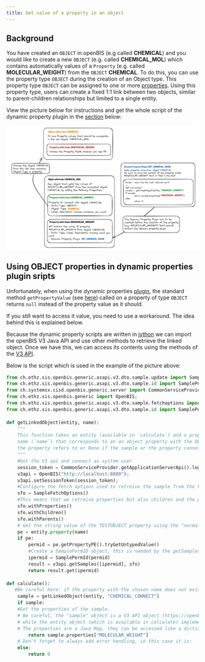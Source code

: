 ```yaml
---
title: Get value of a property in an object
---
```


## Background
You have created an `OBJECT` in openBIS (e.g called **CHEMICAL**) and you would like to create a new `OBJECT` (e.g. called **CHEMICAL_MOL**) which contains automatically values of a `Property` (e.g. called **MOLECULAR_WEIGHT**) from the `OBJECT` **CHEMICAL**. 
To do this, you can use the property type `OBJECT` during the creation of an Object type. This property type `OBJECT` can be assigned to one or more [properties](https://openbis.readthedocs.io/en/latest/user-documentation/general-admin-users/admins-documentation/new-entity-type-registration.html). Using this property type, users can create a fixed 1:1 link between two objects, similar to parent-children relationships but limited to a single entity. 

View the picture below for instructions and get the whole script of the dynamic property plugin in the [section](#using-object-properties-in-dynamic-properties-plugin-sripts) below:

![Picture](src/assets/openBIS/Bild/Property_type_Object.png)


## Using OBJECT properties in dynamic properties plugin sripts

Unfortunately, when using the dynamic properties [plugin](https://openbis.readthedocs.io/en/latest/user-documentation/general-admin-users/properties-handled-by-scripts.html#dynamic-properties), the standard method `getPropertyValue` (see [here](https://openbis.ch/javadoc/20.10.x/javadoc-dynamic-api/ch/systemsx/cisd/openbis/generic/shared/hotdeploy_plugins/api/IEntityPropertyAdaptor.html)) called on a property of type `OBJECT` returns `null` instead of the property value as it should. 

If you still want to access it value, you need to use a workaround. The idea behind this is explained below.

Because the dynamic property scripts are written in [jython](https://www.jython.org/) we can import the openBIS V3 Java API and use other methods to retrieve the linked object. Once we have this, we can access its contents using the methods of the [V3 API](https://openbis.ch/javadoc/20.10.x/javadoc-api-v3/index.html).

Below is the script which is used in the example of the picture above:

```python
from ch.ethz.sis.openbis.generic.asapi.v3.dto.sample.update import SampleUpdate;
from ch.ethz.sis.openbis.generic.asapi.v3.dto.sample.id import SamplePermId;
from ch.systemsx.cisd.openbis.generic.server import CommonServiceProvider;
from ch.ethz.sis.openbis.generic import OpenBIS;
from ch.ethz.sis.openbis.generic.asapi.v3.dto.sample.fetchoptions import SampleFetchOptions;
from ch.ethz.sis.openbis.generic.asapi.v3.dto.sample.id import SamplePermId

def getLinkedObject(entity, name):
    """
    This function takes an entity (available in `calculate`) and a property 
    name (`name`) that corresponds to an an object property with the OBJECT type and returns a V3 API Sample object corresponding to the object
    the property refers to or None if the sample or the property cannot be found
    """
    #Get the V3 api and connect as system user
    session_token = CommonServiceProvider.getApplicationServerApi().loginAsSystem();
    v3api = OpenBIS("http://localhost:8080");
    v3api.setSessionToken(session_token);
    #Configure the fetch options used to retreive the sample from the V3 API
    sfo = SampleFetchOptions()
    #This means that we retreive properties but also children and the parents of the object the property links to
    sfo.withProperties()
    sfo.withChildren()
    sfo.withParents()
    # Get the string value of the TESTOBJECT property using the "normal" dynamic property API
    pe = entity.property(name)
    if pe:
        permid = pe.getPropertyPE().tryGetUntypedValue()
        #Create a SamplePermID object, this is needed by the getSamples method of the V3 API
        ipermid = SamplePermId(permid)
        result = v3api.getSamples([ipermid], sfo)
        return result.get(ipermid)

def calculate():
   #Be careful here: if the property with the chosen name does not exist, sample is None
    sample = getLinkedObject(entity, "CHEMICAL_CONNECT")
    if sample:
    #Get the properties of the sample. 
    # Be careful, the "sample" object is a V3 API object (https://openbis.ch/javadoc/20.10.x/javadoc-api-v3/ch/ethz/sis/openbis/generic/asapi/v3/dto/sample/Sample.html)
    # while the entity object (which is available in calculate) implements IEntityPropertyAdapter (https://openbis.ch/javadoc/20.10.x/javadoc-dynamic-api/ch/systemsx/cisd/openbis/generic/shared/hotdeploy_plugins/api/IEntityPropertyAdaptor.html)
    # The properties are a Java Map, they can be accessed like a dictionary using []
        return sample.properties["MOLECULAR_WEIGHT"]
    # Don't forget to always add error handling, in this case it is:
    else:
        return 0
```


